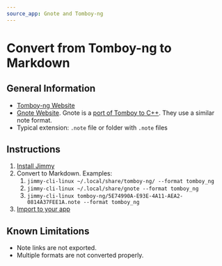 ```yaml
---
source_app: Gnote and Tomboy-ng
---
```


# Convert from Tomboy-ng to Markdown

## General Information

- [Tomboy-ng Website](https://github.com/tomboy-notes/tomboy-ng)
- [Gnote Website](https://wiki.gnome.org/Apps/Gnote). Gnote is a [port of Tomboy to C++](https://askubuntu.com/a/77046/641874). They use a similar note format.
- Typical extension: `.note` file or folder with `.note` files

## Instructions

1. [Install Jimmy](../index.md#installation)
2. Convert to Markdown. Examples:
    1. `jimmy-cli-linux ~/.local/share/tomboy-ng/ --format tomboy_ng`
    2. `jimmy-cli-linux ~/.local/share/gnote --format tomboy_ng`
    3. `jimmy-cli-linux tomboy-ng/5E74990A-E93E-4A11-AEA2-0814A37FEE1A.note --format tomboy_ng`
3. [Import to your app](../import_instructions.md)

## Known Limitations

- Note links are not exported.
- Multiple formats are not converted properly.
